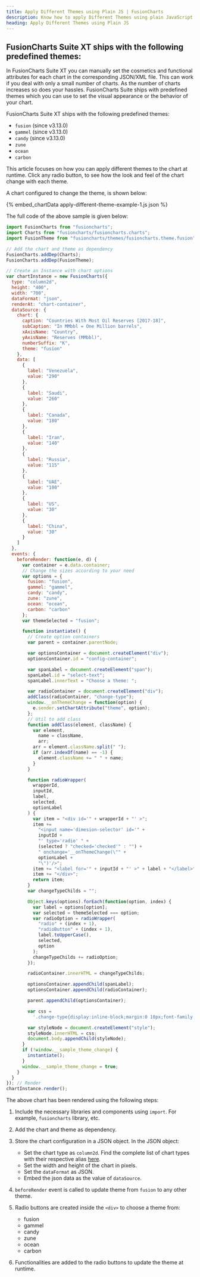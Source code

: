 ```yaml
---
title: Apply Different Themes using Plain JS | FusionCharts
description: Know how to apply Different Themes using plain JavaScript with FusionCharts. Take your data visualization capabilities a notch up seamlessly with us.
heading: Apply Different Themes using Plain JS
---
```


## FusionCharts Suite XT ships with the following predefined themes:

In FusionCharts Suite XT you can manually set the cosmetics and functional attributes for each chart in the corresponding JSON/XML file. This can work if you deal with only a small number of charts. As the number of charts increases so does your hassles. FusionCharts Suite ships with predefined themes which you can use to set the visual appearance or the behavior of your chart.

FusionCharts Suite XT ships with the following predefined themes:

- `fusion` (since v3.13.0)
- `gammel` (since v3.13.0)
- `candy` (since v3.13.0)
- `zune`
- `ocean`
- `carbon`

This article focuses on how you can apply different themes to the chart at runtime. Click any radio button, to see how the look and feel of the chart change with each theme.

A chart configured to change the theme, is shown below:

{% embed_chartData apply-different-theme-example-1.js json %}

The full code of the above sample is given below:

```javascript
import FusionCharts from "fusioncharts";
import Charts from "fusioncharts/fusioncharts.charts";
import FusionTheme from "fusioncharts/themes/fusioncharts.theme.fusion";

// Add the chart and theme as dependency
FusionCharts.addDep(Charts);
FusionCharts.addDep(FusionTheme);

// Create an Instance with chart options
var chartInstance = new FusionCharts({
  type: "column2d",
  height: "400",
  width: "700",
  dataFormat: "json",
  renderAt: "chart-container",
  dataSource: {
    chart: {
      caption: "Countries With Most Oil Reserves [2017-18]",
      subCaption: "In MMbbl = One Million barrels",
      xAxisName: "Country",
      yAxisName: "Reserves (MMbbl)",
      numberSuffix: "K",
      theme: "fusion"
    },
    data: [
      {
        label: "Venezuela",
        value: "290"
      },
      {
        label: "Saudi",
        value: "260"
      },
      {
        label: "Canada",
        value: "180"
      },
      {
        label: "Iran",
        value: "140"
      },
      {
        label: "Russia",
        value: "115"
      },
      {
        label: "UAE",
        value: "100"
      },
      {
        label: "US",
        value: "30"
      },
      {
        label: "China",
        value: "30"
      }
    ]
  },
  events: {
    beforeRender: function(e, d) {
      var container = e.data.container;
      // Change the sizes according to your need
      var options = {
        fusion: "fusion",
        gammel: "gammel",
        candy: "candy",
        zune: "zune",
        ocean: "ocean",
        carbon: "carbon"
      };
      var themeSelected = "fusion";

      function instantiate() {
        // Create option containers
        var parent = container.parentNode;

        var optionsContainer = document.createElement("div");
        optionsContainer.id = "config-container";

        var spanLabel = document.createElement("span");
        spanLabel.id = "select-text";
        spanLabel.innerText = "Choose a theme: ";

        var radioContainer = document.createElement("div");
        addClass(radioContainer, "change-type");
        window.__onThemeChange = function(option) {
          e.sender.setChartAttribute("theme", option);
        };
        // Util to add class
        function addClass(element, className) {
          var element,
            name = className,
            arr;
          arr = element.className.split(" ");
          if (arr.indexOf(name) == -1) {
            element.className += " " + name;
          }
        }

        function radioWrapper(
          wrapperId,
          inputId,
          label,
          selected,
          optionLabel
        ) {
          var item = "<div id='" + wrapperId + "' >";
          item +=
            "<input name='dimesion-selector' id='" +
            inputId +
            "' type='radio' " +
            (selected ? "checked='checked'" : "") +
            " onchange='__onThemeChange(\"" +
            optionLabel +
            "\")'/>";
          item += "<label for='" + inputId + "' >" + label + "</label>";
          item += "</div>";
          return item;
        }
        var changeTypeChilds = "";

        Object.keys(options).forEach(function(option, index) {
          var label = options[option];
          var selected = themeSelected === option;
          var radioOption = radioWrapper(
            "radio" + (index + 1),
            "radioButton" + (index + 1),
            label.toUpperCase(),
            selected,
            option
          );
          changeTypeChilds += radioOption;
        });

        radioContainer.innerHTML = changeTypeChilds;

        optionsContainer.appendChild(spanLabel);
        optionsContainer.appendChild(radioContainer);

        parent.appendChild(optionsContainer);

        var css =
          '.change-type{display:inline-block;margin:0 10px;font-family:basefontRegular,Helvetica Neue,Arial,sans-serif}.change-type>div{display:inline-flex;position:relative;margin:0 10px}.change-type label{position:relative;padding:5px 4px 5px 30px;border-radius:4px}.change-type input{opacity:0;cursor:pointer;z-index:1;width:100%;height:100%;left:0;position:absolute}.change-type label:after,.change-type label:before{content:"";position:absolute}.change-type label:before{display:block;background:#fff;border:2px solid #949697;box-shadow:none;border-radius:50%;top: 15px;left: 9px;width:1rem;height:1rem}.change-type label:after{    width: .55rem;height: .55rem;top: 18px;left: 11px;border-radius: 100%;}.change-type input:checked~label{color:#48b884;font-weight:600;box-shadow:0 4px 9px 0 rgba(104,105,128,.22)}.change-type input:checked~label:before{color:#fff;box-shadow:none;border:2px solid #48b884}.change-type input:checked~label:after{background:#55bd8d}';

        var styleNode = document.createElement("style");
        styleNode.innerHTML = css;
        document.body.appendChild(styleNode);
      }
      if (!window.__sample_theme_change) {
        instantiate();
      }
      window.__sample_theme_change = true;
    }
  }
}); // Render
chartInstance.render();
```

The above chart has been rendered using the following steps:

1. Include the necessary libraries and components using `import`. For example, `fusioncharts` library, etc.

2. Add the chart and theme as dependency.

3. Store the chart configuration in a JSON object. In the JSON object:

   - Set the chart type as `column2d`. Find the complete list of chart types with their respective alias [here](https://www.fusioncharts.com/dev/chart-guide/list-of-charts).
   - Set the width and height of the chart in pixels.
   - Set the `dataFormat` as JSON.
   - Embed the json data as the value of `dataSource`.

4. `beforeRender` event is called to update theme from `fusion` to any other theme.

5. Radio buttons are created inside the `<div>` to choose a theme from:

   - fusion
   - gammel
   - candy
   - zune
   - ocean
   - carbon

6. Functionalities are added to the radio buttons to update the theme at runtime.
